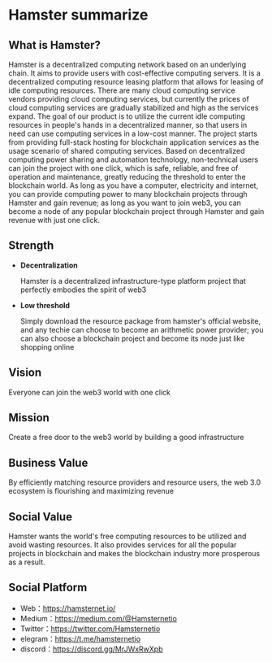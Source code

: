 # Hamster summarize

## What is Hamster?

Hamster is a decentralized computing network based on an underlying chain. It aims to provide users with cost-effective computing servers. It is a decentralized computing resource leasing platform that allows for leasing of idle computing resources. There are many cloud computing service vendors providing cloud computing services, but currently the prices of cloud computing services are gradually stabilized and high as the services expand. The goal of our product is to utilize the current idle computing resources in people's hands in a decentralized manner, so that users in need can use computing services in a low-cost manner. The project starts from providing full-stack hosting for blockchain application services as the usage scenario of shared computing services. Based on decentralized computing power sharing and automation technology, non-technical users can join the project with one click, which is safe, reliable, and free of operation and maintenance, greatly reducing the threshold to enter the blockchain world. As long as you have a computer, electricity and internet, you can provide computing power to many blockchain projects through Hamster and gain revenue; as long as you want to join web3, you can become a node of any popular blockchain project through Hamster and gain revenue with just one click.



## Strength

- **Decentralization**

  Hamster is a decentralized infrastructure-type platform project that perfectly embodies the spirit of web3

- **Low threshold**

  Simply download the resource package from hamster's official website, and any techie can choose to become an arithmetic power provider; you can also choose a blockchain project and become its node just like shopping online
  
  

## Vision

Everyone can join the web3 world with one click



## Mission

Create a free door to the web3 world by building a good infrastructure

## Business Value

By efficiently matching resource providers and resource users, the web 3.0 ecosystem is flourishing and maximizing revenue



## Social Value

Hamster wants the world's free computing resources to be utilized and avoid wasting resources. It also provides services for all the popular projects in blockchain and makes the blockchain industry more prosperous as a result.



## Social Platform

- Web：https://hamsternet.io/
- Medium：https://medium.com/@Hamsternetio
- Twitter：https://twitter.com/Hamsternetio
- elegram：https://t.me/hamsternetio
- discord：https://discord.gg/MrJWxRwXpb




